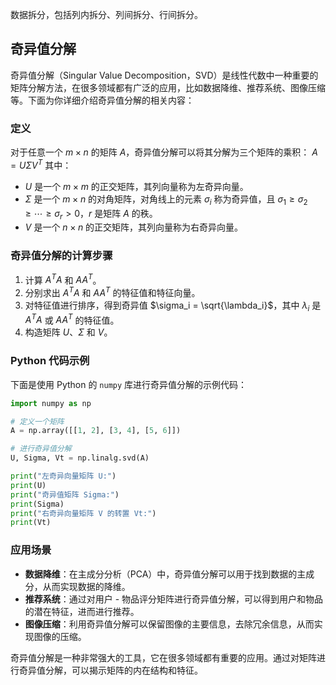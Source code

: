 数据拆分，包括列内拆分、列间拆分、行间拆分。

## 奇异值分解



奇异值分解（Singular Value Decomposition，SVD）是线性代数中一种重要的矩阵分解方法，在很多领域都有广泛的应用，比如数据降维、推荐系统、图像压缩等。下面为你详细介绍奇异值分解的相关内容：

### 定义
对于任意一个 $m\times n$ 的矩阵 $A$，奇异值分解可以将其分解为三个矩阵的乘积：
$A = U\Sigma V^T$
其中：
- $U$ 是一个 $m\times m$ 的正交矩阵，其列向量称为左奇异向量。
- $\Sigma$ 是一个 $m\times n$ 的对角矩阵，对角线上的元素 $\sigma_i$ 称为奇异值，且 $\sigma_1 \geq \sigma_2 \geq \cdots \geq \sigma_r > 0$，$r$ 是矩阵 $A$ 的秩。
- $V$ 是一个 $n\times n$ 的正交矩阵，其列向量称为右奇异向量。

### 奇异值分解的计算步骤
1. 计算 $A^TA$ 和 $AA^T$。
2. 分别求出 $A^TA$ 和 $AA^T$ 的特征值和特征向量。
3. 对特征值进行排序，得到奇异值 $\sigma_i = \sqrt{\lambda_i}$，其中 $\lambda_i$ 是 $A^TA$ 或 $AA^T$ 的特征值。
4. 构造矩阵 $U$、$\Sigma$ 和 $V$。

### Python 代码示例
下面是使用 Python 的 `numpy` 库进行奇异值分解的示例代码：
```python
import numpy as np

# 定义一个矩阵
A = np.array([[1, 2], [3, 4], [5, 6]])

# 进行奇异值分解
U, Sigma, Vt = np.linalg.svd(A)

print("左奇异向量矩阵 U:")
print(U)
print("奇异值矩阵 Sigma:")
print(Sigma)
print("右奇异向量矩阵 V 的转置 Vt:")
print(Vt)

```

### 应用场景
- **数据降维**：在主成分分析（PCA）中，奇异值分解可以用于找到数据的主成分，从而实现数据的降维。
- **推荐系统**：通过对用户 - 物品评分矩阵进行奇异值分解，可以得到用户和物品的潜在特征，进而进行推荐。
- **图像压缩**：利用奇异值分解可以保留图像的主要信息，去除冗余信息，从而实现图像的压缩。

奇异值分解是一种非常强大的工具，它在很多领域都有重要的应用。通过对矩阵进行奇异值分解，可以揭示矩阵的内在结构和特征。